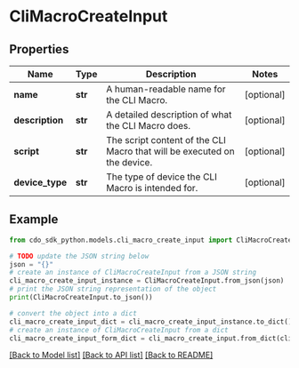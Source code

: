 # CliMacroCreateInput


## Properties

Name | Type | Description | Notes
------------ | ------------- | ------------- | -------------
**name** | **str** | A human-readable name for the CLI Macro. | [optional] 
**description** | **str** | A detailed description of what the CLI Macro does. | [optional] 
**script** | **str** | The script content of the CLI Macro that will be executed on the device. | [optional] 
**device_type** | **str** | The type of device the CLI Macro is intended for. | [optional] 

## Example

```python
from cdo_sdk_python.models.cli_macro_create_input import CliMacroCreateInput

# TODO update the JSON string below
json = "{}"
# create an instance of CliMacroCreateInput from a JSON string
cli_macro_create_input_instance = CliMacroCreateInput.from_json(json)
# print the JSON string representation of the object
print(CliMacroCreateInput.to_json())

# convert the object into a dict
cli_macro_create_input_dict = cli_macro_create_input_instance.to_dict()
# create an instance of CliMacroCreateInput from a dict
cli_macro_create_input_form_dict = cli_macro_create_input.from_dict(cli_macro_create_input_dict)
```
[[Back to Model list]](../README.md#documentation-for-models) [[Back to API list]](../README.md#documentation-for-api-endpoints) [[Back to README]](../README.md)


